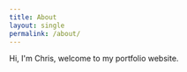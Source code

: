 ```yaml
---
title: About
layout: single
permalink: /about/
---
```

Hi, I'm Chris, welcome to my portfolio website.